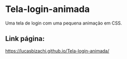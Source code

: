 # Tela-login-animada
 Uma tela de login com uma pequena animação em CSS.
 
 ## Link página:
 https://lucasbizachi.github.io/Tela-login-animada/
